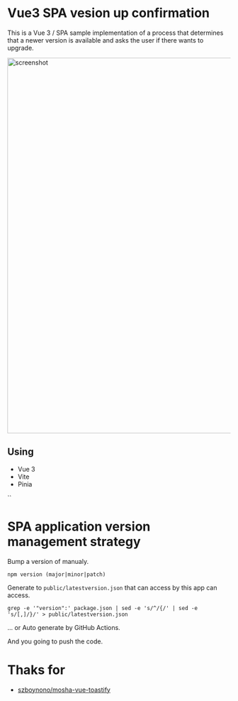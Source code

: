 # Vue3 SPA vesion up confirmation 

This is a Vue 3 / SPA sample implementation of a process that determines
that a newer version is available and asks the user if there wants to upgrade.

<img width="846" alt="screenshot" src="https://user-images.githubusercontent.com/15245958/173325469-bfdc8e73-9828-49d3-a6da-861456903bc6.png">

## Using

- Vue 3
- Vite
- Pinia

``
# SPA application version management strategy

Bump a version of manualy.

```
npm version (major|minor|patch)
```

Generate to `public/latestversion.json` that can access by this app can access.

```
grep -e '"version":' package.json | sed -e 's/^/{/' | sed -e 's/[,]/}/' > public/latestversion.json
```

... or Auto generate by GitHub Actions.

And you going to push the code.

# Thaks for
- [szboynono/mosha-vue-toastify](https://github.com/szboynono/mosha-vue-toastify)
